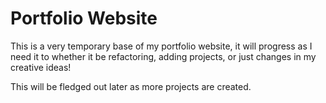 # Portfolio Website
This is a very temporary base of my portfolio website, it will progress as I need it to whether it be refactoring, adding projects, or just changes in my creative ideas!

This will be fledged out later as more projects are created.
